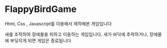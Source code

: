 # FlappyBirdGame
 Html, Css , Javascript를 이용해서 제작해본 게임입니다
 
 새를 조작하여 장애물을 피하고 이동하는 게임입니다.
 새가 바닥에 추락하거나, 장애물에 부딪히게 되면 게임은 종료됩니다


